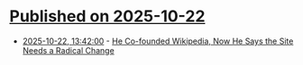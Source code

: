 # [Published on 2025-10-22](index.md)

* [2025-10-22, 13:42:00](https://soylentnews.org/article.pl?sid=25/10/21/198229&from=rss) - [He Co-founded Wikipedia, Now He Says the Site Needs a Radical Change](https://soylentnews.org/article.pl?sid=25/10/21/198229&from=rss)
